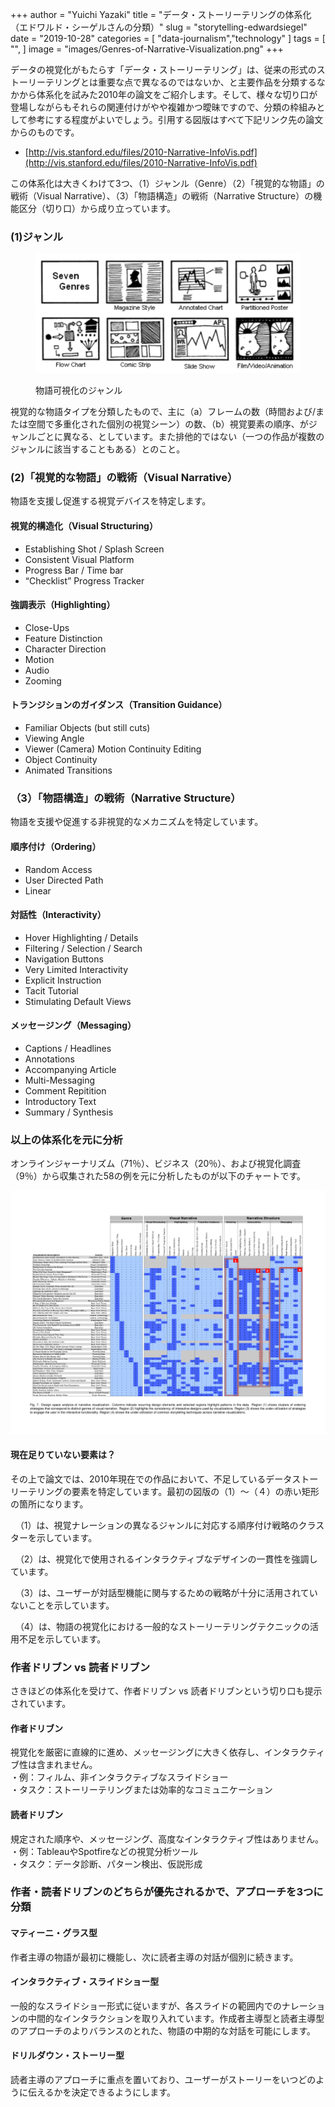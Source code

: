 +++
author = "Yuichi Yazaki"
title = "データ・ストーリーテリングの体系化（エドワルド・シーゲルさんの分類）"
slug = "storytelling-edwardsiegel"
date = "2019-10-28"
categories = [
    "data-journalism","technology"
]
tags = [
    "",
]
image = "images/Genres-of-Narrative-Visualization.png"
+++

データの視覚化がもたらす「データ・ストーリーテリング」は、従来の形式のストーリーテリングとは重要な点で異なるのではないか、と主要作品を分類するなかから体系化を試みた2010年の論文をご紹介します。そして、様々な切り口が登場しながらもそれらの関連付けがやや複雑かつ曖昧ですので、分類の枠組みとして参考にする程度がよいでしょう。引用する図版はすべて下記リンク先の論文からのものです。

- [http://vis.stanford.edu/files/2010-Narrative-InfoVis.pdf](http://vis.stanford.edu/files/2010-Narrative-InfoVis.pdf)

この体系化は大きくわけて3つ、（1）ジャンル（Genre）（2）「視覚的な物語」の戦術（Visual Narrative）、（3）「物語構造」の戦術（Narrative Structure）の機能区分（切り口）から成り立っています。

### (1)ジャンル

<figure>

![](images/Genres-of-Narrative-Visualization.png)

<figcaption>

物語可視化のジャンル

</figcaption>

</figure>

視覚的な物語タイプを分類したもので、主に（a）フレームの数（時間および/または空間で多重化された個別の視覚シーン）の数、（b）視覚要素の順序、がジャンルごとに異なる、としています。また排他的ではない（一つの作品が複数のジャンルに該当することもある）とのこと。

### (2)「視覚的な物語」の戦術（Visual Narrative）

物語を支援し促進する視覚デバイスを特定します。

#### 視覚的構造化（Visual Structuring）

- Establishing Shot / Splash Screen
- Consistent Visual Platform
- Progress Bar / Time bar
- “Checklist” Progress Tracker

#### 強調表示（Highlighting）

- Close-Ups
- Feature Distinction
- Character Direction
- Motion
- Audio
- Zooming

#### トランジションのガイダンス（Transition Guidance）

- Familiar Objects (but still cuts)
- Viewing Angle
- Viewer (Camera) Motion Continuity Editing
- Object Continuity
- Animated Transitions

### （3）「物語構造」の戦術（Narrative Structure）

物語を支援や促進する非視覚的なメカニズムを特定しています。

#### 順序付け（Ordering）

- Random Access
- User Directed Path
- Linear

#### 対話性（Interactivity）

- Hover Highlighting / Details
- Filtering / Selection / Search
- Navigation Buttons
- Very Limited Interactivity
- Explicit Instruction
- Tacit Tutorial
- Stimulating Default Views

#### メッセージング（Messaging）

- Captions / Headlines
- Annotations
- Accompanying Article
- Multi-Messaging
- Comment Repitition
- Introductory Text
- Summary / Synthesis

### 以上の体系化を元に分析

オンラインジャーナリズム（71％）、ビジネス（20％）、および視覚化調査（9％）から収集された58の例を元に分析したものが以下のチャートです。

![](images/Design_space_analysis_of_narrative_visualization.png)

#### 現在足りていない要素は？

その上で論文では、2010年現在での作品において、不足しているデータストーリーテリングの要素を特定しています。最初の図版の（1）〜（４）の赤い矩形の箇所になります。

  （1）は、視覚ナレーションの異なるジャンルに対応する順序付け戦略のクラスターを示しています。

  （2）は、視覚化で使用されるインタラクティブなデザインの一貫性を強調しています。

  （3）は、ユーザーが対話型機能に関与するための戦略が十分に活用されていないことを示しています。

  （4）は、物語の視覚化における一般的なストーリーテリングテクニックの活用不足を示しています。

### 作者ドリブン vs 読者ドリブン

さきほどの体系化を受けて、作者ドリブン vs 読者ドリブンという切り口も提示されています。

#### 作者ドリブン

視覚化を厳密に直線的に進め、メッセージングに大きく依存し、インタラクティブ性は含まれません。  
・例：フィルム、非インタラクティブなスライドショー  
・タスク：ストーリーテリングまたは効率的なコミュニケーション

#### 読者ドリブン

規定された順序や、メッセージング、高度なインタラクティブ性はありません。  
・例：TableauやSpotfireなどの視覚分析ツール  
・タスク：データ診断、パターン検出、仮説形成

### 作者・読者ドリブンのどちらが優先されるかで、アプローチを3つに分類

#### マティーニ・グラス型

作者主導の物語が最初に機能し、次に読者主導の対話が個別に続きます。

#### インタラクティブ・スライドショー型

一般的なスライドショー形式に従いますが、各スライドの範囲内でのナレーションの中間的なインタラクションを取り入れています。作成者主導型と読者主導型のアプローチのよりバランスのとれた、物語の中期的な対話を可能にします。

#### ドリルダウン・ストーリー型

読者主導のアプローチに重点を置いており、ユーザーがストーリーをいつどのように伝えるかを決定できるようにします。
